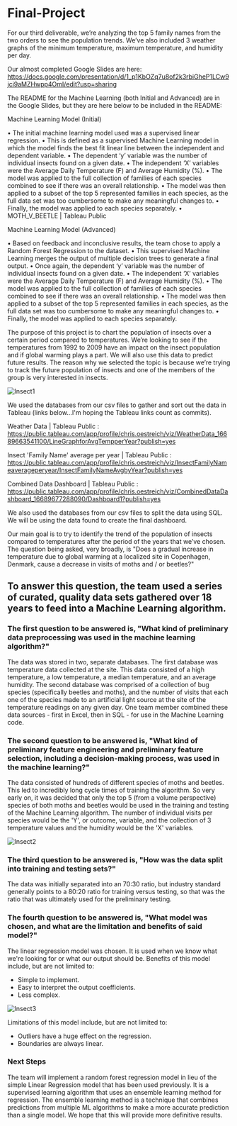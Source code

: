 # Final-Project

For our third deliverable, we’re analyzing the top 5 family names from the two orders to see the population trends.  We’ve also included 3 weather graphs of the minimum temperature, maximum temperature, and humidity per day.

Our almost completed Google Slides are here: https://docs.google.com/presentation/d/1_p1KbOZq7u8of2k3rbiGheP1LCw9jci9aMZHwpp4OmI/edit?usp=sharing

The README for the Machine Learning (both Initial and Advanced) are in the Google Slides, but they are here below to be included in the README:

Machine Learning Model (Initial)

•	The initial machine learning model used was a supervised linear regression.
•	This is defined as a supervised Machine Learning model in which the model finds the best fit linear line between the independent and dependent variable.
•	The dependent ‘y’ variable was the number of individual insects found on a given date.
•	The independent ‘X’ variables were the Average Daily Temperature (F) and Average Humidity (%).
•	The model was applied to the full collection of families of each species combined to see if there was an overall relationship.
•	The model was then applied to a subset of the top 5 represented families in each species, as the full data set was too cumbersome to make any meaningful changes to.
•	Finally, the model was applied to each species separately.
•	MOTH_V_BEETLE | Tableau Public

Machine Learning Model (Advanced)

•	Based on feedback and inconclusive results, the team chose to apply a Random Forest Regression to the dataset.
•	This supervised Machine Learning merges the output of multiple decision trees to generate a final output.
•	Once again, the dependent ‘y’ variable was the number of individual insects found on a given date.
•	The independent ‘X’ variables were the Average Daily Temperature (F) and Average Humidity (%).
•	The model was applied to the full collection of families of each species combined to see if there was an overall relationship.
•	The model was then applied to a subset of the top 5 represented families in each species, as the full data set was too cumbersome to make any meaningful changes to.
•	Finally, the model was applied to each species separately.


The purpose of this project is to chart the population of insects over a certain period compared to temperatures.  We’re looking to see if the temperatures from 1992 to 2009 have an impact on the insect population and if global warming plays a part.  We will also use this data to predict future results.  The reason why we selected the topic is because we’re trying to track the future population of insects and one of the members of the group is very interested in insects.

![Insect1](https://user-images.githubusercontent.com/108380062/203672843-a335059e-c7c2-4ff9-8404-5c897fe9f136.png)

We used the databases from our csv files to gather and sort out the data in Tableau (links below...I'm hoping the Tableau links count as commits).

Weather Data | Tableau Public : https://public.tableau.com/app/profile/chris.oestreich/viz/WeatherData_16689663541100/LineGraphforAvgTempperYear?publish=yes

Insect 'Family Name' average per year | Tableau Public : 
https://public.tableau.com/app/profile/chris.oestreich/viz/InsectFamilyNameaverageperyear/InsectFamilyNameAvgbyYear?publish=yes

Combined Data Dashboard | Tableau Public : https://public.tableau.com/app/profile/chris.oestreich/viz/CombinedDataDashboard_16689677288090/Dashboard1?publish=yes

We also used the databases from our csv files to split the data using SQL.  We will be using the data found to create the final dashboard.

Our main goal is to try to identify the trend of the population of insects compared to temperatures after the period of the years that we’ve chosen.  The question being asked, very broadly, is "Does a gradual increase in temperature due to global warming at a localized site in Copenhagen, Denmark, cause a decrease in visits of moths and / or beetles?"
## To answer this question, the team used a series of curated, quality data sets gathered over 18 years to feed into a Machine Learning algorithm.

### The first question to be answered is, "What kind of preliminary data preprocessing was used in the machine learning algorithm?"
The data was stored in two, separate databases.  The first database was temperature data collected at the site.  This data consisted of a high temperature, a low temperature, a median temperature, and an average humidity.  The second database was comprised of a collection of bug species (specifically beetles and moths), and the number of visits that each one of the species made to an artificial light source at the site of the temperature readings on any given day.
One team member combined these data sources - first in Excel, then in SQL - for use in the Machine Learning code.

### The second question to be answered is, "What kind of preliminary feature engineering and preliminary feature selection, including a decision-making process, was used in the machine learning?"
The data consisted of hundreds of different species of moths and beetles.  This led to incredibly long cycle times of training the algorithm.  So very early on, it was decided that only the top 5 (from a volume perspective) species of both moths and beetles would be used in the training and testing of the Machine Learning algorithm.  The number of individual visits per species would be the 'Y', or outcome, variable, and the collection of 3 temperature values and the humidity would be the 'X' variables.

![Insect2](https://user-images.githubusercontent.com/108380062/203672866-07f6cf1e-a2b7-4a80-a96f-d97e5402c288.png)

### The third question to be answered is, "How was the data split into training and testing sets?"
The data was initially separated into an 70:30 ratio, but industry standard generally points to a 80:20 ratio for training versus testing, so that was the ratio that was ultimately used for the preliminary testing.

### The fourth question to be answered is, "What model was chosen, and what are the limitation and benefits of said model?"
The linear regression model was chosen.  It is used when we know what we're looking for or what our output should be.
Benefits of this model include, but are not limited to:
 - Simple to implement.
 - Easy to interpret the output coefficients.
 - Less complex.
 
![Insect3](https://user-images.githubusercontent.com/108380062/203672897-7e98675a-6b8e-4f79-9016-066a03c5aaca.png)

Limitations of this model include, but are not limited to:
 - Outliers have a huge effect on the regression.
 - Boundaries are always linear.

### Next Steps
The team will implement a random forest regression model in lieu of the simple Linear Regression model that has been used previously.  It is a supervised learning algorithm that uses an ensemble learning method for regression.  The ensemble learning method is a technique that combines predictions from multiple ML algorithms to make a more accurate prediction than a single model.  We hope that this will provide more definitive results.
